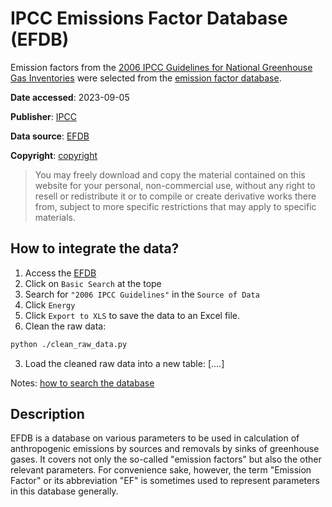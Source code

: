 # IPCC Emissions Factor Database (EFDB)

Emission factors from the [2006 IPCC Guidelines for National Greenhouse Gas Inventories](https://www.ipcc-nggip.iges.or.jp/public/2006gl/index.html) were selected from the [emission factor database](https://www.ipcc-nggip.iges.or.jp/EFDB/main.php).

**Date accessed**: 2023-09-05

**Publisher**: [IPCC](https://www.ipcc.ch/)

**Data source**: [EFDB](https://www.ipcc-nggip.iges.or.jp/EFDB/main.php)

**Copyright**: [copyright](https://www.ipcc.ch/copyright/)
>You may freely download and copy the material contained on this website for your personal, non-commercial use, without any right to resell or redistribute it or to compile or create derivative works there from, subject to more specific restrictions that may apply to specific materials.

## How to integrate the data?
1. Access the [EFDB](https://www.ipcc-nggip.iges.or.jp/EFDB/main.php)
2. Click on  `Basic Search` at the tope
3. Search for `"2006 IPCC Guidelines"` in the `Source of Data`
4. Click `Energy`
5. Click `Export to XLS` to save the data to an Excel file.
6. Clean the raw data:
```bash
python ./clean_raw_data.py
```
3. Load the cleaned raw data into a new table:
[....]

Notes: [how to search the database](https://www.ipcc-nggip.iges.or.jp/EFDB/help.php)

## Description
EFDB is a database on various parameters to be used in calculation of anthropogenic emissions by sources and removals by sinks of greenhouse gases. It covers not only the so-called "emission factors" but also the other relevant parameters. For convenience sake, however, the term "Emission Factor" or its abbreviation "EF" is sometimes used to represent parameters in this database generally.

